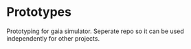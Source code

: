 # Prototypes
Prototyping for gaia simulator. Seperate repo so it can be used independently for other projects.

